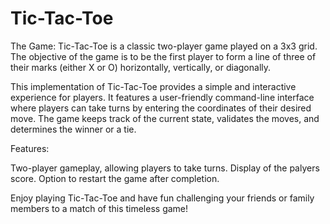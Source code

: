 # Tic-Tac-Toe
The Game: 
Tic-Tac-Toe is a classic two-player game played on a 3x3 grid. The objective of the game is to be the first player to form a line of three of their marks (either X or O) horizontally, vertically, or diagonally.

This implementation of Tic-Tac-Toe provides a simple and interactive experience for players. It features a user-friendly command-line interface where players can take turns by entering the coordinates of their desired move. The game keeps track of the current state, validates the moves, and determines the winner or a tie.

Features:

Two-player gameplay, allowing players to take turns.
Display of the palyers score.
Option to restart the game after completion.

Enjoy playing Tic-Tac-Toe and have fun challenging your friends or family members to a match of this timeless game!
